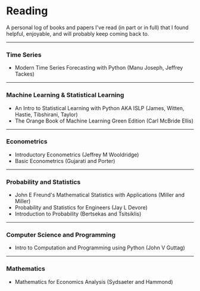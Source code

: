 # Reading

A personal log of books and papers I've read (in part or in full) that I found helpful, enjoyable, and will probably keep coming back to. 

---
### Time Series 

- Modern Time Series Forecasting with Python (Manu Joseph, Jeffrey Tackes)

---
### Machine Learning & Statistical Learning

- An Intro to Statistical Learning with Python AKA ISLP (James, Witten, Hastie, Tibshirani, Taylor)
- The Orange Book of Machine Learning Green Edition (Carl McBride Ellis)


---
### Econometrics

- Introductory Econometrics (Jeffrey M Wooldridge)
- Basic Econometrics (Gujarati and Porter)


--- 
### Probability and Statistics

- John E Freund's Mathematical Statistics with Applications (Miller and Miller)
- Probability and Statistics for Engineers (Jay L Devore)
- Introduction to Probability (Bertsekas and Tsitsiklis)


---
### Computer Science and Programming

- Intro to Computation and Programming using Python (John V Guttag)

---
### Mathematics

- Mathematics for Economics Analysis (Sydsaeter and Hammond)

